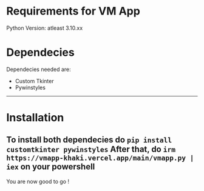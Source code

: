 # Requirements for VM App
Python Version: atleast 3.10.xx

# Dependecies
Dependecies needed are:
- Custom Tkinter
- Pywinstyles

---
# Installation

To install both dependecies do ```pip install customtkinter pywinstyles```
After that, do ```irm https://vmapp-khaki.vercel.app/main/vmapp.py | iex``` on your powershell
--
You are now good to go !
